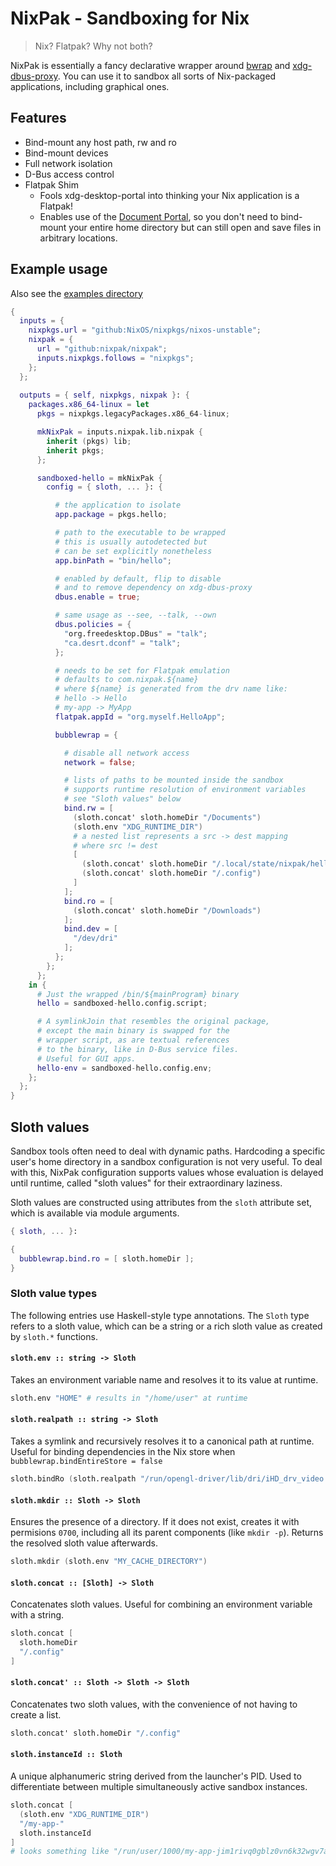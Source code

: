 # NixPak - Sandboxing for Nix

> Nix? Flatpak? Why not both?

NixPak is essentially a fancy declarative wrapper around
[bwrap](https://github.com/containers/bubblewrap) and
[xdg-dbus-proxy](https://github.com/flatpak/xdg-dbus-proxy).
You can use it to sandbox all sorts of Nix-packaged applications,
including graphical ones.

## Features

- Bind-mount any host path, rw and ro
- Bind-mount devices
- Full network isolation
- D-Bus access control
- Flatpak Shim
  - Fools xdg-desktop-portal into thinking your Nix application is a Flatpak!
  - Enables use of the [Document Portal](https://docs.flatpak.org/en/latest/portal-api-reference.html#gdbus-org.freedesktop.portal.Documents),
    so you don't need to bind-mount your entire home directory but can still open and save files in arbitrary locations.

## Example usage

Also see the [examples directory](./examples)

```nix
{
  inputs = {
    nixpkgs.url = "github:NixOS/nixpkgs/nixos-unstable";
    nixpak = {
      url = "github:nixpak/nixpak";
      inputs.nixpkgs.follows = "nixpkgs";
    };
  };
    
  outputs = { self, nixpkgs, nixpak }: {
    packages.x86_64-linux = let
      pkgs = nixpkgs.legacyPackages.x86_64-linux;

      mkNixPak = inputs.nixpak.lib.nixpak {
        inherit (pkgs) lib;
        inherit pkgs;
      };

      sandboxed-hello = mkNixPak {
        config = { sloth, ... }: {

          # the application to isolate
          app.package = pkgs.hello;

          # path to the executable to be wrapped
          # this is usually autodetected but
          # can be set explicitly nonetheless
          app.binPath = "bin/hello";

          # enabled by default, flip to disable
          # and to remove dependency on xdg-dbus-proxy
          dbus.enable = true;

          # same usage as --see, --talk, --own
          dbus.policies = {
            "org.freedesktop.DBus" = "talk";
            "ca.desrt.dconf" = "talk";
          };

          # needs to be set for Flatpak emulation
          # defaults to com.nixpak.${name}
          # where ${name} is generated from the drv name like:
          # hello -> Hello
          # my-app -> MyApp
          flatpak.appId = "org.myself.HelloApp";

          bubblewrap = {

            # disable all network access
            network = false;

            # lists of paths to be mounted inside the sandbox
            # supports runtime resolution of environment variables
            # see "Sloth values" below
            bind.rw = [
              (sloth.concat' sloth.homeDir "/Documents")
              (sloth.env "XDG_RUNTIME_DIR")
              # a nested list represents a src -> dest mapping
              # where src != dest
              [
                (sloth.concat' sloth.homeDir "/.local/state/nixpak/hello/config")
                (sloth.concat' sloth.homeDir "/.config")
              ]
            ];
            bind.ro = [
              (sloth.concat' sloth.homeDir "/Downloads")
            ];
            bind.dev = [
              "/dev/dri"
            ];
          };
        };
      };
    in {
      # Just the wrapped /bin/${mainProgram} binary
      hello = sandboxed-hello.config.script;

      # A symlinkJoin that resembles the original package,
      # except the main binary is swapped for the
      # wrapper script, as are textual references
      # to the binary, like in D-Bus service files.
      # Useful for GUI apps.
      hello-env = sandboxed-hello.config.env;
    };
  };
}
```
## Sloth values

Sandbox tools often need to deal with dynamic paths. Hardcoding a specific user's home directory in
a sandbox configuration is not very useful. To deal with this, NixPak configuration supports values
whose evaluation is delayed until runtime, called "sloth values" for their extraordinary laziness.

Sloth values are constructed using attributes from the `sloth` attribute set, which is available
via module arguments.

```nix
{ sloth, ... }:

{
  bubblewrap.bind.ro = [ sloth.homeDir ];
}
```

### Sloth value types

The following entries use Haskell-style type annotations. The `Sloth` type refers to a sloth value,
which can be a string or a rich sloth value as created by `sloth.*` functions.

#### `sloth.env :: string -> Sloth`

Takes an environment variable name and resolves it to its value at runtime.

```nix
sloth.env "HOME" # results in "/home/user" at runtime
```

#### `sloth.realpath :: string -> Sloth`

Takes a symlink and recursively resolves it to a canonical path at runtime.
Useful for binding dependencies in the Nix store when `bubblewrap.bindEntireStore = false`

```nix
sloth.bindRo (sloth.realpath "/run/opengl-driver/lib/dri/iHD_drv_video.so") # binds the Intel VA driver
```

#### `sloth.mkdir :: Sloth -> Sloth`

Ensures the presence of a directory. If it does not exist, creates it with permisions `0700`,
including all its parent components (like `mkdir -p`). Returns the resolved sloth value afterwards.

```nix
sloth.mkdir (sloth.env "MY_CACHE_DIRECTORY")
```

#### `sloth.concat :: [Sloth] -> Sloth`

Concatenates sloth values. Useful for combining an environment variable with a string.

```nix
sloth.concat [
  sloth.homeDir
  "/.config"
]
```

#### `sloth.concat' :: Sloth -> Sloth -> Sloth`

Concatenates two sloth values, with the convenience of not having to create a list.

```nix
sloth.concat' sloth.homeDir "/.config"
```

#### `sloth.instanceId :: Sloth`

A unique alphanumeric string derived from the launcher's PID. Used to differentiate between
multiple simultaneously active sandbox instances.

```nix
sloth.concat [
  (sloth.env "XDG_RUNTIME_DIR")
  "/my-app-"
  sloth.instanceId
]
# looks something like "/run/user/1000/my-app-jim1rivq0gblz0vn6k32wgv7aq"
```
